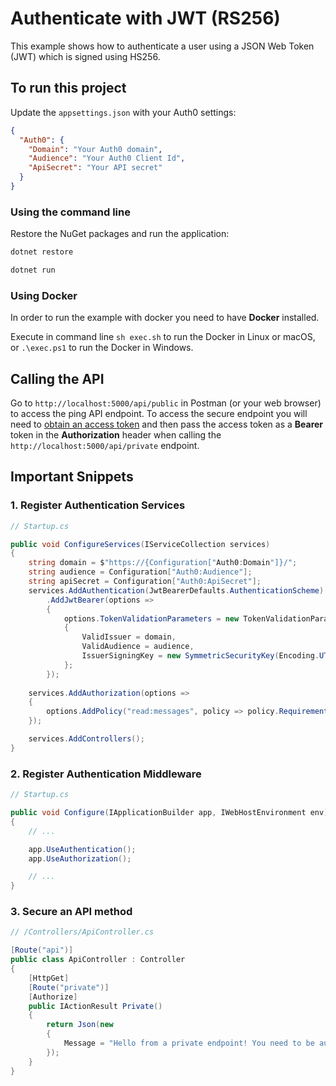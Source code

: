 # Authenticate with JWT (RS256)

This example shows how to authenticate a user using a JSON Web Token (JWT) which is signed using HS256.

## To run this project

Update the `appsettings.json` with your Auth0 settings:

```json
{
  "Auth0": {
    "Domain": "Your Auth0 domain",
    "Audience": "Your Auth0 Client Id",
    "ApiSecret": "Your API secret"
  } 
}
```

### Using the command line

Restore the NuGet packages and run the application:

```bash
dotnet restore

dotnet run
```

### Using Docker

In order to run the example with docker you need to have **Docker** installed.

Execute in command line `sh exec.sh` to run the Docker in Linux or macOS, or `.\exec.ps1` to run the Docker in Windows.

## Calling the API

Go to `http://localhost:5000/api/public` in Postman (or your web browser) to access the ping API endpoint. To access the secure endpoint you will need to [obtain an access token](https://auth0.com/docs/tokens/access-token#how-to-get-an-access-token) and then pass the access token as a **Bearer** token in the **Authorization** header when calling the `http://localhost:5000/api/private` endpoint.

## Important Snippets

### 1. Register Authentication Services

```csharp
// Startup.cs

public void ConfigureServices(IServiceCollection services)
{
    string domain = $"https://{Configuration["Auth0:Domain"]}/";
	string audience = Configuration["Auth0:Audience"];
	string apiSecret = Configuration["Auth0:ApiSecret"];
	services.AddAuthentication(JwtBearerDefaults.AuthenticationScheme)
		.AddJwtBearer(options =>
		{ 
			options.TokenValidationParameters = new TokenValidationParameters
			{
				ValidIssuer = domain,
				ValidAudience = audience,
				IssuerSigningKey = new SymmetricSecurityKey(Encoding.UTF8.GetBytes(apiSecret))
			};
		});
	
	services.AddAuthorization(options =>
	{
		options.AddPolicy("read:messages", policy => policy.Requirements.Add(new HasScopeRequirement("read:messages", domain)));
	});

	services.AddControllers();
}
```

### 2. Register Authentication Middleware

```csharp
// Startup.cs

public void Configure(IApplicationBuilder app, IWebHostEnvironment env)
{
	// ...

	app.UseAuthentication();
	app.UseAuthorization();

	// ...
}
```

### 3. Secure an API method

```csharp
// /Controllers/ApiController.cs

[Route("api")]
public class ApiController : Controller
{
    [HttpGet]
    [Route("private")]
    [Authorize]
    public IActionResult Private()
    {
        return Json(new
        {
            Message = "Hello from a private endpoint! You need to be authenticated to see this."
        });
    }
}
```
